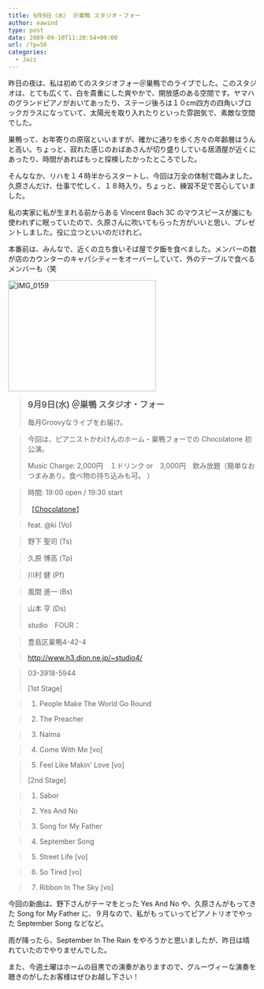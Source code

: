 ```yaml
---
title: 9月9日（水） ＠巣鴨 スタジオ・フォー
author: eawind
type: post
date: 2009-09-10T11:20:54+09:00
url: /?p=56
categories:
  - Jazz
---
```

昨日の夜は、私は初めてのスタジオフォー＠巣鴨でのライブでした。このスタジオは、とても広くて、白を貴重にした爽やかで、開放感のある空間です。ヤマハのグランドピアノがおいてあったり、ステージ後ろは１０cm四方の四角いブロックガラスになっていて、太陽光を取り入れたりといった雰囲気で、素敵な空間でした。

巣鴨って、お年寄りの原宿といいますが、確かに通りを歩く方々の年齢層はうんと高い。ちょっと、寂れた感じのおばあさんが切り盛りしている居酒屋が近くにあったり、時間があればもっと探検したかったところでした。

そんななか、リハを１４時半からスタートし、今回は万全の体制で臨みました。久原さんだけ、仕事で忙しく、１８時入り。ちょっと、練習不足で苦心していました。

私の実家に私が生まれる前からある Vincent Bach 3C のマウスピースが誰にも使われずに眠っていたので、久原さんに吹いてもらった方がいいと思い、プレゼントしました。役に立つといいのだけれど。

本番前は、みんなで、近くの立ち食いそば屋で夕飯を食べました。メンバーの数が店のカウンターのキャパシティーをオーバーしていて、外のテーブルで食べるメンバーも（笑

<span class="mt-enclosure mt-enclosure-image" style="display: inline;"><a href="/img/wp/2009/09/IMG_0159.jpg"><img class="alignnone size-medium wp-image-821" src="/img/wp/2009/09/IMG_0159.jpg" alt="IMG_0159" width="300" height="225" srcset="/img/wp/2009/09/IMG_0159.jpg 300w, /img/wp/2009/09/IMG_0159-1024x768.jpg 1024w" sizes="(max-width: 300px) 100vw, 300px" /></a></span>

> <big><strong>9月9日(水) ＠巣鴨 スタジオ・フォー</strong></big>
>
> 毎月Groovyなライブをお届け。

> 今回は、ピアニストかわけんのホーム・巣鴨フォーでの Chocolatone 初公演。
>
> Music Charge: 2,000円　１ドリンク or　3,000円　飲み放題（簡単なおつまみあり。食べ物の持ち込みも可。 ）

> 時間: 19:00 open / 19:30 start
>
> 【[Chocolatone][1]】

> feat. @ki (Vo)

> 野下 聖司 (Ts)

> 久原 博高 (Tp)

> 川村 健 (Pf)

> 風間 進一 (Bs)

> 山本 亨 (Ds)
>
> studio　FOUR：

> 豊島区巣鴨4-42-4

> http://www.h3.dion.ne.jp/~studio4/

> 03-3918-5944
>
> [1st Stage]

> 1. People Make The World Go Round

> 2. The Preacher

> 3. Naima

> 4. Come With Me [vo]

> 5. Feel Like Makin' Love [vo]
>
> [2nd Stage]

> 1. Sabor

> 2. Yes And No

> 3. Song for My Father

> 4. September Song

> 5. Street Life [vo]

> 6. So Tired [vo]

> 7. Ribbon In The Sky [vo]

今回の新曲は、野下さんがテーマをとった Yes And No や、久原さんがもってきた Song for My Father に、９月なので、私がもっていってピアノトリオでやった September Song などなど。

雨が降ったら、September In The Rain をやろうかと思いましたが、昨日は晴れていたのでやりませんでした。

また、今週土曜はホームの目黒での演奏がありますので、グルーヴィーな演奏を聴きのがしたお客様はぜひお越し下さい！

 [1]: http://www.eawind.net/?page_id=930
